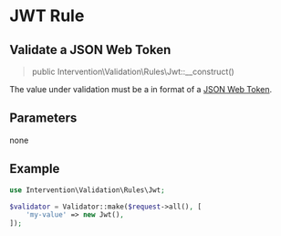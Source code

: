 # JWT Rule
## Validate a JSON Web Token

> public Intervention\Validation\Rules\Jwt::__construct()

The value under validation must be a in format of a [JSON Web Token](https://en.wikipedia.org/wiki/JSON_Web_Token).

## Parameters

none

## Example

```php
use Intervention\Validation\Rules\Jwt;

$validator = Validator::make($request->all(), [
    'my-value' => new Jwt(),
]);
```


